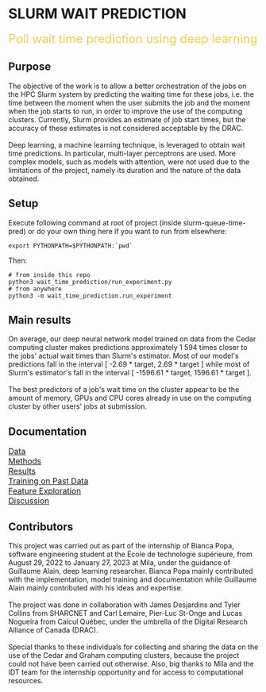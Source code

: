 # SLURM WAIT PREDICTION
<span style="color: #f2cf4a; font-size: 24px;">Poll wait time prediction using deep learning
</span>


## Purpose

The objective of the work is to allow a better orchestration of the jobs on the HPC Slurm system by predicting the waiting time for these jobs, i.e. the time between the moment when the user submits the job and the moment when the job starts to run, in order to improve the use of the computing clusters. Currently, Slurm provides an estimate of job start times, but the accuracy of these estimates is not considered acceptable by the DRAC. 
<br></br>
Deep learning, a machine learning technique, is leveraged to obtain wait time predictions. In particular, multi-layer perceptrons are used. More complex models, such as models with attention, were not used due to the limitations of the project, namely its duration and the nature of the data obtained.


## Setup

Execute following command at root of project (inside slurm-queue-time-pred) or do your own thing here if you want to run from elsewhere:
```
export PYTHONPATH=$PYTHONPATH:`pwd`
```
Then:
```
# from inside this repo
python3 wait_time_prediction/run_experiment.py
# from anywhere
python3 -m wait_time_prediction.run_experiment 
```


## Main results

On average, our deep neural network model trained on data from the Cedar computing cluster makes predictions 
approximately 1 594 times closer to the jobs' actual wait times than Slurm's estimator. Most of our model's predictions
fall in the interval [ -2.69 * target, 2.69 * target ] while most of Slurm's estimator's fall in the interval [ -1596.61 * target, 1596.61 * target ].
<br></br>
The best predictors of a job's wait time on the cluster appear to be the amount of memory, GPUs and CPU cores already in use on the computing cluster by other users' jobs at submission.


## Documentation

<span style="font-size: 16px;"><a href="docs/0_Data.md">Data</a><br>
<a href="docs/1_Methods.md">Methods</a><br>
<a href="docs/2_Results.md">Results</a><br>
<a href="docs/3_Train_on_past_data.md">Training on Past Data</a><br>
<a href="docs/4_Feature_exploration.md">Feature Exploration</a><br>
<a href="docs/5_Discussion.md">Discussion</a><br>
</span>


## Contributors

This project was carried out as part of the internship of Bianca Popa, software engineering student at the École de technologie supérieure, from August 29, 2022 to January 27, 2023 at Mila, under the guidance of Guillaume Alain, deep learning researcher. Bianca Popa mainly contributed with the implementation, model training and documentation while Guillaume Alain mainly contributed with his ideas and expertise.
<br></br>
The project was done in collaboration with James Desjardins and Tyler Collins from SHARCNET and Carl Lemaire, Pier-Luc St-Onge and Lucas Nogueira from Calcul Québec, under the umbrella of the Digital Research Alliance of Canada (DRAC). 
<br></br>
Special thanks to these individuals for collecting and sharing the data on the use of the Cedar and Graham computing clusters, because the project could not have been carried out otherwise. Also, big thanks to Mila and the IDT team for the internship opportunity and for access to computational resources.